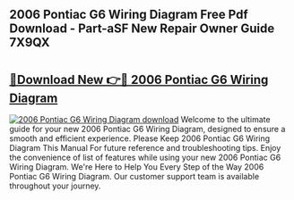 ## 2006 Pontiac G6 Wiring Diagram Free Pdf Download - Part-aSF New Repair Owner Guide 7X9QX

# <h2><a href="http://dfu8737.blite.top/?on=2006+Pontiac+G6+Wiring+Diagram">🔗Download New 👉🔴 2006 Pontiac G6 Wiring Diagram</a></h2>

[![2006 Pontiac G6 Wiring Diagram download](https://i.imgur.com/lujVjoI.png)](http://dfu8737.blite.top/?on=2006+Pontiac+G6+Wiring+Diagram)
Welcome to the ultimate guide for your new 2006 Pontiac G6 Wiring Diagram, designed to ensure a smooth and efficient experience. Please Keep 2006 Pontiac G6 Wiring Diagram This Manual For future reference and troubleshooting tips. Enjoy the convenience of list of features while using your new 2006 Pontiac G6 Wiring Diagram. We're Here to Help You Every Step of the Way 2006 Pontiac G6 Wiring Diagram. Our customer support team is available throughout your journey.
